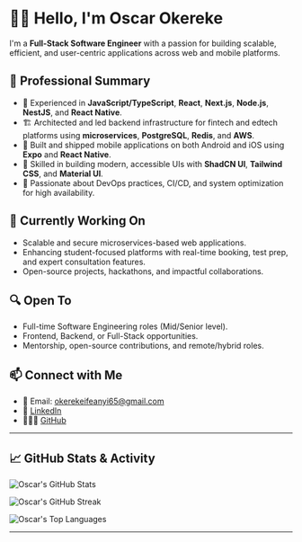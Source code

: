 # 👋🏾 Hello, I'm Oscar Okereke

I'm a **Full-Stack Software Engineer** with a passion for building scalable, efficient, and user-centric applications across web and mobile platforms.

## 💼 Professional Summary

- 🔧 Experienced in **JavaScript/TypeScript**, **React**, **Next.js**, **Node.js**, **NestJS**, and **React Native**.
- 🏗️ Architected and led backend infrastructure for fintech and edtech platforms using **microservices**, **PostgreSQL**, **Redis**, and **AWS**.
- 📱 Built and shipped mobile applications on both Android and iOS using **Expo** and **React Native**.
- 🧰 Skilled in building modern, accessible UIs with **ShadCN UI**, **Tailwind CSS**, and **Material UI**.
- 🚀 Passionate about DevOps practices, CI/CD, and system optimization for high availability.

## 🌱 Currently Working On

- Scalable and secure microservices-based web applications.
- Enhancing student-focused platforms with real-time booking, test prep, and expert consultation features.
- Open-source projects, hackathons, and impactful collaborations.

## 🔍 Open To

- Full-time Software Engineering roles (Mid/Senior level).
- Frontend, Backend, or Full-Stack opportunities.
- Mentorship, open-source contributions, and remote/hybrid roles.

## 📫 Connect with Me

- 📧 Email: [okerekeifeanyi65@gmail.com](mailto:okerekeifeanyi65@gmail.com)
- 💼 [LinkedIn](https://linkedin.com/in/oscar-okereke/)
- 🧑🏾‍💻 [GitHub](https://github.com/OscarMesh)

---

## 📈 GitHub Stats & Activity

![Oscar's GitHub Stats](https://github-readme-stats.vercel.app/api?username=OscarMesh&show_icons=true&theme=radical)

![Oscar's GitHub Streak](https://streak-stats.demolab.com/?user=OscarMesh&theme=radical)

![Oscar's Top Languages](https://github-readme-stats.vercel.app/api/top-langs/?username=OscarMesh&layout=compact&theme=radical)

---

